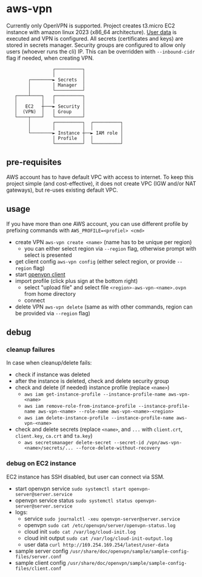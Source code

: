 # aws-vpn

Currently only OpenVPN is supported. Project creates t3.micro EC2 instance with amazon linux 2023 (x86_64 architecture).
[User data](internal/vpn/ovpn/tmpl.go) is executed and VPN is configured. All secrets (certificates and keys) are stored
in secrets manager. Security groups are configured to allow only users (whoever runs the cli) IP. This can be overridden
with `--inbound-cidr` flag if needed, when creating VPN.

```
                 ┌──────────┐                            
                 │          │                            
        ┌────────► Secrets  │                            
        │        │ Manager  │                            
        │        └──────────┘                            
   ┌────┴────┐   ┌──────────┐                            
   │         │   │          │                            
   │   EC2   ┼───► Security │                            
   │  (VPN)  │   │ Group    │                            
   └────┬────┘   └──────────┘                            
        │        ┌──────────┐  ┌──────────┐              
        │        │          │  │          │              
        └────────► Instance ┼──► IAM role │              
                 │ Profile  │  │          │              
                 └──────────┘  └──────────┘              
```

## pre-requisites

AWS account has to have default VPC with access to internet. To keep this project simple (and cost-effective), it does
not create VPC (IGW and/or NAT gateways), but re-uses existing default VPC.

## usage

If you have more than one AWS account, you can use different profile by prefixing commands with `AWS_PROFILE=<profiel> <cmd>`
- create VPN `aws-vpn create <name>` (name has to be unique per region)
  - you can either select region via `--region` flag, otherwise prompt with select is presented
- get client config `aws-vpn config` (either select region, or provide `--region` flag)
- start [openvpn client](https://openvpn.net/client/)
- import profile (click plus sign at the bottom right)
  - select "upload file" and select file `<region>-aws-vpn-<name>.ovpn` from home directory
  - connect
- delete VPN `aws-vpn delete` (same as with other commands, region can be provided via `--region` flag)

## debug

### cleanup failures

In case when cleanup/delete fails:
- check if instance was deleted
- after the instance is deleted, check and delete security group
- check and delete (if needed) instance profile (replace `<name>`)
    - `aws iam get-instance-profile --instance-profile-name aws-vpn-<name>`
    - `aws iam remove-role-from-instance-profile --instance-profile-name aws-vpn-<name> --role-name aws-vpn-<name>-<region>`
    - `aws iam delete-instance-profile --instance-profile-name aws-vpn-<name>`
- check and delete secrets (replace `<name>`, and `...` with `client.crt`, `client.key`, `ca.crt` and `ta.key`)
  - `aws secretsmanager delete-secret --secret-id /vpn/aws-vpn-<name>/secrets/... --force-delete-without-recovery`

### debug on EC2 instance

EC2 instance has SSH disabled, but user can connect via SSM.
- start openvpn service `sudo systemctl start openvpn-server@server.service` 
- openvpn service status `sudo systemctl status openvpn-server@server.service`
- logs:
  - service `sudo journalctl -xeu openvpn-server@server.service`
  - openvpn `sudo cat /etc/openvpn/server/openvpn-status.log`
  - cloud init `sudo cat /var/log/cloud-init.log`
  - cloud init output `sudo cat /var/log/cloud-init-output.log`
  - user data `curl http://169.254.169.254/latest/user-data`
- sample server config `/usr/share/doc/openvpn/sample/sample-config-files/server.conf`
- sample client config `/usr/share/doc/openvpn/sample/sample-config-files/client.conf`
